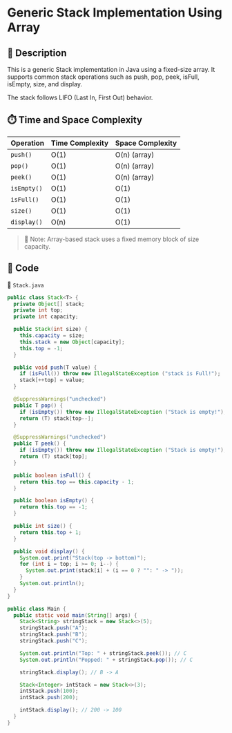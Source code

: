 # Generic Stack Implementation Using Array

## 📌 Description
This is a generic Stack implementation in Java using a fixed-size array. It supports common stack operations such as push, pop, peek, isFull, isEmpty, size, and display.

The stack follows LIFO (Last In, First Out) behavior.

## ⏱️ Time and Space Complexity

| Operation   | Time Complexity | Space Complexity |
| ----------- | --------------- | ---------------- |
| `push()`    | O(1)            | O(n) (array)     |
| `pop()`     | O(1)            | O(n) (array)     |
| `peek()`    | O(1)            | O(n) (array)     |
| `isEmpty()` | O(1)            | O(1)             |
| `isFull()`  | O(1)            | O(1)             |
| `size()`    | O(1)            | O(1)             |
| `display()` | O(n)            | O(1)             |

> 🧠 Note: Array-based stack uses a fixed memory block of size capacity.

## 🧾 Code
📂 `Stack.java`
```java
public class Stack<T> {
  private Object[] stack;
  private int top;
  private int capacity;

  public Stack(int size) {
    this.capacity = size;
    this.stack = new Object[capacity];
    this.top = -1;
  }

  public void push(T value) {
    if (isFull()) throw new IllegalStateException ("stack is Full!");
    stack[++top] = value;
  }

  @SuppressWarnings("unchecked")
  public T pop() {
    if (isEmpty()) throw new IllegalStateException ("Stack is empty!");
    return (T) stack[top--];
  }

  @SuppressWarnings("unchecked")
  public T peek() {
    if (isEmpty()) throw new IllegalStateException ("Stack is empty!");
    return (T) stack[top];
  }

  public boolean isFull() {
    return this.top == this.capacity - 1;
  }

  public boolean isEmpty() {
    return this.top == -1;
  }

  public int size() {
    return this.top + 1;
  }

  public void display() {
    System.out.print("Stack(top -> bottom)");
    for (int i = top; i >= 0; i--) {
      System.out.print(stack[i] + (i == 0 ? "": " -> "));
    }
    System.out.println();
  }
}

public class Main {
  public static void main(String[] args) {
    Stack<String> stringStack = new Stack<>(5);
    stringStack.push("A");
    stringStack.push("B");
    stringStack.push("C");

    System.out.println("Top: " + stringStack.peek()); // C
    System.out.println("Popped: " + stringStack.pop()); // C

    stringStack.display(); // B -> A

    Stack<Integer> intStack = new Stack<>(3);
    intStack.push(100);
    intStack.push(200);

    intStack.display(); // 200 -> 100
  }
}
```
